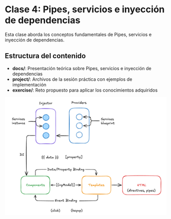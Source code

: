 # Clase 4: Pipes, servicios e inyección de dependencias

Esta clase aborda los conceptos fundamentales de Pipes, servicios e inyección de dependencias.

## Estructura del contenido

- **docs/**: Presentación teórica sobre Pipes, servicios e inyección de dependencias
- **project/**: Archivos de la sesión práctica con ejemplos de implementación
- **exercise/**: Reto propuesto para aplicar los conocimientos adquiridos

![injector](./docs/assets/injector.png)
